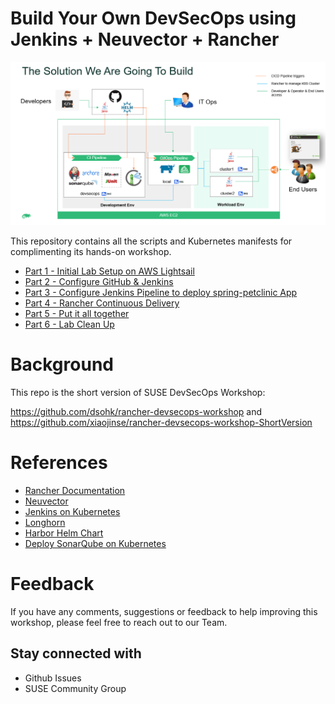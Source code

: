 # Build Your Own DevSecOps using Jenkins + Neuvector + Rancher

![SUSE Rancher - DevSecOps Scenario](./docs/overview.png)


This repository contains all the scripts and Kubernetes manifests for complimenting its hands-on workshop.

* [Part 1 - Initial Lab Setup on AWS Lightsail](./docs/part-1.md)
* [Part 2 - Configure GitHub & Jenkins](./docs/part-2.md)
* [Part 3 - Configure Jenkins Pipeline to deploy spring-petclinic App](./docs/part-3.md)
* [Part 4 - Rancher Continuous Delivery](./docs/part-4.md)
* [Part 5 - Put it all together](./docs/part-5.md)
* [Part 6 - Lab Clean Up](./docs/part-6.md)


# Background

This repo is the short version of SUSE DevSecOps Workshop:

https://github.com/dsohk/rancher-devsecops-workshop and
 https://github.com/xiaojinse/rancher-devsecops-workshop-ShortVersion


# References

* [Rancher Documentation](https://rancher.com/docs/)
* [Neuvector](https://open-docs.neuvector.com/)
* [Jenkins on Kubernetes](https://www.jenkins.io/doc/book/installing/kubernetes/)
* [Longhorn](https://longhorn.io/docs/1.1.1/)
* [Harbor Helm Chart](https://github.com/goharbor/harbor-helm)
* [Deploy SonarQube on Kubernetes](https://docs.sonarqube.org/latest/setup/sonarqube-on-kubernetes/)

# Feedback

If you have any comments, suggestions or feedback to help improving this workshop, please feel free to reach out to our Team.

## Stay connected with
- Github Issues
- SUSE Community Group

